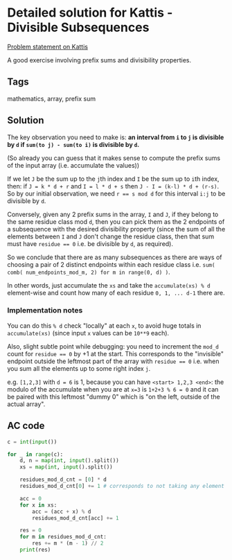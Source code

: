 # Detailed solution for Kattis - Divisible Subsequences

[Problem statement on Kattis](https://open.kattis.com/problems/divisible)

A good exercise involving prefix sums and divisibility properties.

## Tags

mathematics, array, prefix sum

## Solution

The key observation you need to make is: **an interval from `i` to `j` is divisible by `d` if `sum(to j) - sum(to i)` is divisible by `d`.**

(So already you can guess that it makes sense to compute the prefix sums of the input array (i.e. accumulate the values))

If we let `J` be the sum up to the `j`th index and `I` be the sum up to `i`th index, then: if `J = k * d + r` and `I = l * d + s` then `J - I = (k-l) * d + (r-s)`. So by our initial observation, we need `r == s mod d` for this interval `i:j` to be divisible by `d`.

Conversely, given any 2 prefix sums in the array, `I` and `J`, if they belong to the same residue class mod `d`, then you can pick them as the 2 endpoints of a subsequence with the desired divisibility property (since the sum of all the elements between `I` and `J` don't change the residue class, then that sum must have `residue == 0` i.e. be divisible by `d`, as required).

So we conclude that there are as many subsequences as there are ways of choosing a pair of 2 distinct endpoints within each residue class i.e. `sum( comb( num_endpoints_mod_m, 2) for m in range(0, d) )`.

In other words, just accumulate the `xs` and take the `accumulate(xs) % d` element-wise and count how many of each residue `0, 1, ... d-1` there are.

### Implementation notes

You can do this `% d` check "locally" at each `x`, to avoid huge totals in `accumulate(xs)` (since input `x` values can be `10**9` each).

Also, slight subtle point while debugging: you need to increment the `mod_d` count for `residue == 0` by +1 at the start.
This corresponds to the "invisible" endpoint outside the leftmost part of the array with `residue == 0` i.e. when you sum all the elements up to some right index `j`.

e.g. `[1,2,3]` with `d = 6` is 1, because you can have `<start> 1,2,3 <end>`: the modulo of the accumulate when you are at `x=3` is `1+2+3 % 6 = 0` and it can be paired with this leftmost "dummy 0" which is "on the left, outside of the actual array".

## AC code

```python
c = int(input())

for _ in range(c):
    d, n = map(int, input().split())
    xs = map(int, input().split())

    residues_mod_d_cnt = [0] * d
    residues_mod_d_cnt[0] += 1 # corresponds to not taking any element from the front; i.e. you can pair off any later index which has %d == 0 with the entire leftmost part of the array

    acc = 0
    for x in xs:
        acc = (acc + x) % d
        residues_mod_d_cnt[acc] += 1

    res = 0
    for m in residues_mod_d_cnt:
        res += m * (m - 1) // 2
    print(res)
```